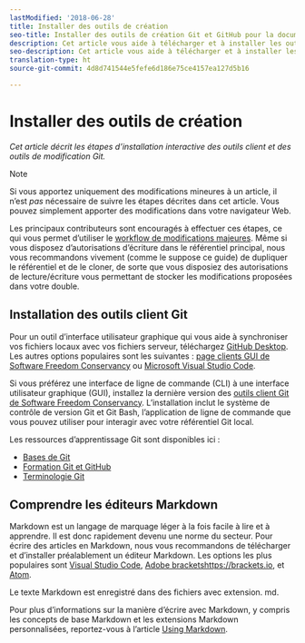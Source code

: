 ```yaml
---
lastModified: '2018-06-28'
title: Installer des outils de création
seo-title: Installer des outils de création Git et GitHub pour la documentation Adobe
description: Cet article vous aide à télécharger et à installer les outils client dont vous aurez besoin pour Git/GitHub et pour modifier des fichiers Markdown.
seo-description: Cet article vous aide à télécharger et à installer les outils client dont vous aurez besoin pour Git/GitHub et pour modifier des fichiers Markdown pour la documentation Adobe.
translation-type: ht
source-git-commit: 4d8d741544e5fefe6d186e75ce4157ea127d5b16

---
```


# Installer des outils de création

*Cet article décrit les étapes d’installation interactive des outils client et des outils de modification Git.*

>[!NOTE]
> Si vous apportez uniquement des modifications mineures à un article, il n’est *pas* nécessaire de suivre les étapes décrites dans cet article. Vous pouvez simplement apporter des modifications dans votre navigateur Web.
>
> Les principaux contributeurs sont encouragés à effectuer ces étapes, ce qui vous permet d’utiliser le [workflow de modifications majeures](local-repo.md). Même si vous disposez d’autorisations d’écriture dans le référentiel principal, nous vous recommandons vivement (comme le suppose ce guide) de dupliquer le référentiel et de le cloner, de sorte que vous disposiez des autorisations de lecture/écriture vous permettant de stocker les modifications proposées dans votre double.

## Installation des outils client Git

Pour un outil d’interface utilisateur graphique qui vous aide à synchroniser vos fichiers locaux avec vos fichiers serveur, téléchargez [GitHub Desktop](https://desktop.github.com/). Les autres options populaires sont les suivantes : [page clients GUI de Software Freedom Conservancy](https://git-scm.com/downloads/guis) ou [Microsoft Visual Studio Code](https://www.visualstudio.com/products/code-vs.aspx).

Si vous préférez une interface de ligne de commande (CLI) à une interface utilisateur graphique (GUI), installez la dernière version des [outils client Git de Software Freedom Conservancy](https://git-scm.com/downloads). L’installation inclut le système de contrôle de version Git et Git Bash, l’application de ligne de commande que vous pouvez utiliser pour interagir avec votre référentiel Git local.

Les ressources d’apprentissage Git sont disponibles ici :

* [Bases de Git](https://git-scm.com/book/en/v2/Getting-Started-Git-Basics)
* [Formation Git et GitHub](https://help.github.com/articles/good-resources-for-learning-git-and-github/)
* [Terminologie Git](https://help.github.com/articles/github-glossary)

## Comprendre les éditeurs Markdown

Markdown est un langage de marquage léger à la fois facile à lire et à apprendre. Il est donc rapidement devenu une norme du secteur. Pour écrire des articles en Markdown, nous vous recommandons de télécharger et d’installer préalablement un éditeur Markdown. Les options les plus populaires sont [Visual Studio Code](https://code.visualstudio.com/), [Adobe bracketshttps://brackets.io](https://brackets.io), et [Atom](https://atom.io).

Le texte Markdown est enregistré dans des fichiers avec extension. md.

Pour plus d’informations sur la manière d’écrire avec Markdown, y compris les concepts de base Markdown et les extensions Markdown personnalisées, reportez-vous à l’article [Using Markdown](../writing-essentials/markdown.md).

<!--
## Adobe Docs Authoring Pack

Install the Docs Authoring Pack. This set of extensions includes basic authoring assistance for help when writing Markdown, and a preview feature, so that you can see what the Markdown looks like in the style of the docs.adobe.com site.

Link when available
-->
